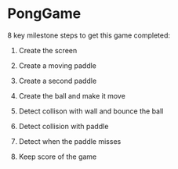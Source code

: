 # PongGame


8 key milestone steps to get this game completed:

1. Create the screen

2. Create a moving paddle

3. Create a second paddle 

4. Create the ball and make it move 

5. Detect collison with wall and bounce the ball 

6. Detect collision with paddle 

7. Detect when the paddle misses 

8. Keep score of the game 


